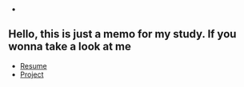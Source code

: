 +
## Hello, this is just a memo for my study. If you wonna take a look at me <br>
- [Resume](https://babylonehy.github.io/resume) <br>
- [Project](https://babylonehy.github.io/project) <br>
